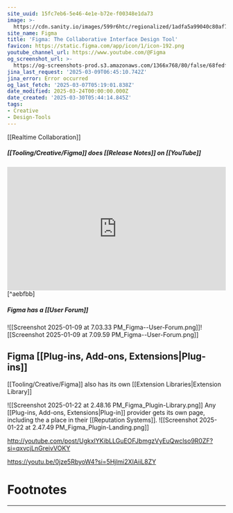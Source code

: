 ```yaml
---
site_uuid: 15fc7eb6-5e46-4e1e-b72e-f00348e1da73
image: >-
  https://cdn.sanity.io/images/599r6htc/regionalized/1adfa5a99040c80af7b4b5e3e2cf845315ea2367-2400x1260.png?w=1200&q=70&fit=max&auto=format
site_name: Figma
title: 'Figma: The Collaborative Interface Design Tool'
favicon: https://static.figma.com/app/icon/1/icon-192.png
youtube_channel_url: https://www.youtube.com/@Figma
og_screenshot_url: >-
  https://og-screenshots-prod.s3.amazonaws.com/1366x768/80/false/68fedf64924894e13bb99abb21c12be64ecfb0387bc39c7acd2c64cd5949932f.jpeg
jina_last_request: '2025-03-09T06:45:10.742Z'
jina_error: Error occurred
og_last_fetch: '2025-03-07T05:19:01.838Z'
date_modified: 2025-03-24T00:00:00.000Z
date_created: '2025-03-30T05:44:14.845Z'
tags:
- Creative
- Design-Tools
---
```









[[Realtime Collaboration]]

##### [[Tooling/Creative/Figma]] does [[Release Notes]] on [[YouTube]]
<iframe 
style="aspect-ratio:16/9;width:100%;height:auto" 
src="https://www.youtube.com/embed/LuUuzCVaLLk?controls=0" 
title="YouTube video player" 
frameborder="0" 
allow="accelerometer; clipboard-write; encrypted-media; gyroscope; picture-in-picture; web-share" 
referrerpolicy="strict-origin-when-cross-origin" 
allowfullscreen
></iframe> [^aebfbb]

##### Figma has a [[User Forum]]

![[Screenshot 2025-01-09 at 7.03.33 PM_Figma--User-Forum.png]]![[Screenshot 2025-01-09 at 7.09.59 PM_Figma--User-Forum.png]]
## Figma [[Plug-ins,  Add-ons,  Extensions|Plug-ins]]
[[Tooling/Creative/Figma]] also has its own [[Extension Libraries|Extension Library]]

![[Screenshot 2025-01-22 at 2.48.16 PM_Figma_Plugin-Library.png]]
Any [[Plug-ins,  Add-ons,  Extensions|Plug-in]] provider gets its own page, including the a place in their [[Reputation Systems]].
![[Screenshot 2025-01-22 at 2.47.49 PM_Figma_Plugin-Landing.png]]

http://youtube.com/post/UgkxlYKibLLGuEOFJbmgzVyEuQwclso9R0ZF?si=qxvcjLnGreivVOKY

https://youtu.be/0jze5RbyoW4?si=5Hjlmi2XIAiiL8ZY
# Footnotes
***

[^aebfbb]: 2025, Mar 04. "[Release Notes 2025: February Edition | Figma](https://www.youtube.com/embed/LuUuzCVaLLk?controls=0)," [[Tooling/Creative/Figma]]
